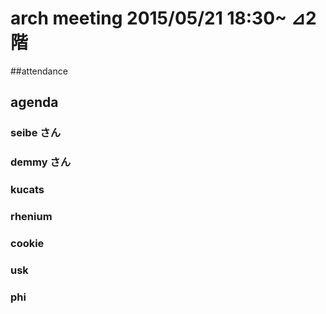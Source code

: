 arch meeting 2015/05/21 18:30~ ⊿2階
====

##attendance

agenda
---
### seibe さん

### demmy さん

### kucats

### rhenium

### cookie

### usk

### phi

